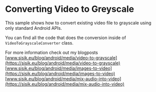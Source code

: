 # Converting Video to Greyscale

This sample shows how to convert existing video file to grayscale using only standard Android APIs.

You can find all the code that does the conversion inside of `VideoToGrayscaleConverter` class.  

For more information check out my blogposts
[www.sisik.eu/blog/android/media/video-to-grayscale](https://sisik.eu/blog/android/media/video-to-grayscale)
[www.sisik.eu/blog/android/media/images-to-video](https://sisik.eu/blog/android/media/images-to-video)
[www.sisik.eu/blog/android/media/mix-audio-into-video](https://sisik.eu/blog/android/media/mix-audio-into-video)